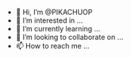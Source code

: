 - 👋 Hi, I’m @PIKACHUOP
- 👀 I’m interested in ...
- 🌱 I’m currently learning ...
- 💞️ I’m looking to collaborate on ...
- 📫 How to reach me ...

<!---
PIKACHUOP/PIKACHUOP is a ✨ special ✨ repository because its `README.md` (this file) appears on your GitHub profile.
You can click the Preview link to take a look at your changes.
--->
